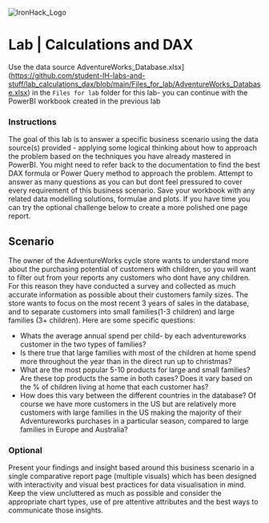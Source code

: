![IronHack_Logo](https://user-images.githubusercontent.com/92721547/180667578-7208994e-3fdf-4006-8481-d0723b917662.png)

# Lab | Calculations and DAX

Use the data source AdventureWorks_Database.xlsx](https://github.com/student-IH-labs-and-stuff/lab_calculations_dax/blob/main/Files_for_lab/AdventureWorks_Database.xlsx) in the ``Files for lab`` folder for this lab- you can continue with the PowerBI workbook created in the previous lab

### Instructions 
The goal of this lab is to answer a specific business scenario using the data source(s) provided - applying some logical thinking about how to approach the problem based on the techniques you have already mastered in PowerBI. You might need to refer back to the documentation to find the best DAX formula or Power Query method to approach the problem. Attempt to answer as many questions as you can but dont feel pressured to cover every requirement of this business scenario. Save your workbook with any related data modelling solutions, formulae and plots. If you have time you can try the optional challenge below to create a more polished one page report. 

## Scenario 
The owner of the AdventureWorks cycle store wants to understand more about the purchasing potential of customers with children, so you will want to filter out from your reports any customers who dont have any children. For this reason they have conducted a survey and collected as much accurate information as possible about their customers family sizes. The store wants to focus on the most recent 3 years of sales in the database, and to separate customers into small families(1-3 children) and large families (3+ children). Here are some specific questions: 
- Whats the average annual spend per child- by each adventureworks customer in the two types of families?
- Is there true that large families with most of the children at home spend more throughout the year than in the direct run up to christmas? 
- What are the most popular 5-10 products for large and small families? Are these top products the same in both cases? Does it vary based on the % of children living at home that each customer has?
- How does this vary between the different countries in the database? Of course we have more customers in the US but are relatively more customers with large families in the US making the majority of their Adventureworks purchases in a particular season, compared to large families in Europe and Australia? 


### Optional 
Present your findings and insight based around this business scenario in a single comparative report page (multiple visuals) which has been designed with interactivity and visual best practices for data visualisation in mind. Keep the view uncluttered as much as possible and consider the appropriate chart types, use of pre attentive attributes and the best ways to communicate those insights.  
